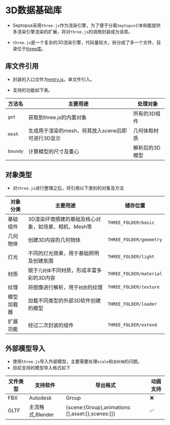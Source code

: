 # 3D数据基础库

* Septopus采用`three.js`作为渲染引擎，为了便于分离`Septopus引擎`和能提供多渲染引擎渲染的扩展，将对`three.js`的调用封装成为该库。

* `three.js`是一个复杂的3D渲染引擎，代码量较大，拆分成了多一个文件，目录位于[three库](../../three/)。

## 库文件引用

* 封装的入口文件为[entry.js](../../three/entry.js)，单文件引入。

* 支持的功能如下表。

|  方法名   | 主要用途  |  处理对象  |
|  ----  | ----  | ----  |
|  `get`  | 获取到three.js的内置对象  | 所有的3D组件  |
|  `mesh`  | 生成用于渲染的mesh，将其放入scene后即可进行3D显示  | 几何体和材质  |
|  `boundy`  | 计算模型的尺寸及重心  | 解析后的3D模型  |

## 对象类型

* 对`three.js`进行整理之后，将引用以下类别的对象及方法

|  对象分类   | 主要用途  | 储存位置  |
|  ----  | ----  | ----  |
|  基础组件  | 3D渲染环境搭建的基础及核心对象，如场景、相机、Mesh等  | `THREE_FOLDER/basic`  |
|  几何物体  | 创建3D内容的几何物体  | `THREE_FOLDER/geometry`  |
|  灯光  |  不同的灯光效果，用于基础照明及创建氛围 | `THREE_FOLDER/light`  |
|  材质  |  赋于`几何体`不同材质，形成丰富多彩的3D内容  | `THREE_FOLDER/material`  |
|  纹理  |  将图像进行解析，用于`材质`的纹理  | `THREE_FOLDER/texture`  |
|  模型加载器  |  加载不同类型的外部3D软件创建的模型 | `THREE_FOLDER/loader`  |
|  扩展功能  |  经过二次封装的组件 | `THREE_FOLDER/extend`  |

## 外部模型导入

* 使用`three.js`导入外部模型，主要需要处理`scale`和`坐标轴`的问题。
* 目前支持的模型导入格式如下

|  文件类型   | 支持软件  | 导出格式  | 动画支持 |
|  ----  | ----  | ---- | ---- |
|  FBX   |  Autodesk | Group  | ❌ |
|  GLTF   |  主流格式,Blender | {scene:{Group},animations:[],asset:{},scenes:[]}  | ✅ |